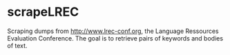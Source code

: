 # scrapeLREC

Scraping dumps from http://www.lrec-conf.org, the Language Ressources Evaluation Conference. The goal is to retrieve pairs of keywords and bodies of text. 
